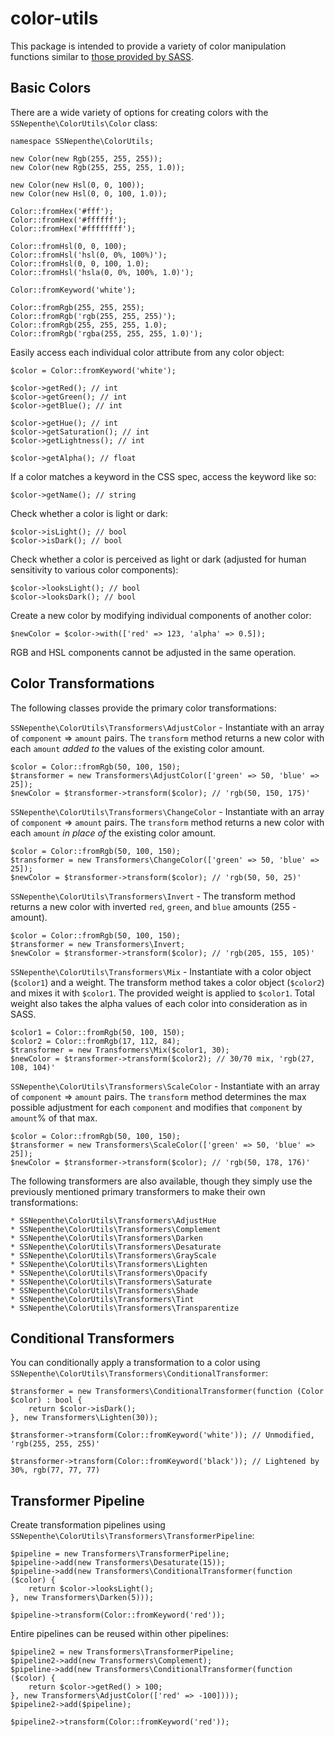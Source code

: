# color-utils
This package is intended to provide a variety of color manipulation functions similar to [those provided by SASS](http://sass-lang.com/documentation/Sass/Script/Functions.html).

## Basic Colors
There are a wide variety of options for creating colors with the `SSNepenthe\ColorUtils\Color` class:

```
namespace SSNepenthe\ColorUtils;

new Color(new Rgb(255, 255, 255));
new Color(new Rgb(255, 255, 255, 1.0));

new Color(new Hsl(0, 0, 100));
new Color(new Hsl(0, 0, 100, 1.0));

Color::fromHex('#fff');
Color::fromHex('#ffffff');
Color::fromHex('#ffffffff');

Color::fromHsl(0, 0, 100);
Color::fromHsl('hsl(0, 0%, 100%)');
Color::fromHsl(0, 0, 100, 1.0);
Color::fromHsl('hsla(0, 0%, 100%, 1.0)');

Color::fromKeyword('white');

Color::fromRgb(255, 255, 255);
Color::fromRgb('rgb(255, 255, 255)');
Color::fromRgb(255, 255, 255, 1.0);
Color::fromRgb('rgba(255, 255, 255, 1.0)');
```

Easily access each individual color attribute from any color object:

```
$color = Color::fromKeyword('white');

$color->getRed(); // int
$color->getGreen(); // int
$color->getBlue(); // int

$color->getHue(); // int
$color->getSaturation(); // int
$color->getLightness(); // int

$color->getAlpha(); // float
```

If a color matches a keyword in the CSS spec, access the keyword like so:

```
$color->getName(); // string
```

Check whether a color is light or dark:

```
$color->isLight(); // bool
$color->isDark(); // bool
```

Check whether a color is perceived as light or dark (adjusted for human sensitivity to various color components):

```
$color->looksLight(); // bool
$color->looksDark(); // bool
```

Create a new color by modifying individual components of another color:

```
$newColor = $color->with(['red' => 123, 'alpha' => 0.5]);
```

RGB and HSL components cannot be adjusted in the same operation.

## Color Transformations
The following classes provide the primary color transformations:

`SSNepenthe\ColorUtils\Transformers\AdjustColor` - Instantiate with an array of `component` => `amount` pairs. The `transform` method returns a new color with each `amount` *added to* the values of the existing color amount.

```
$color = Color::fromRgb(50, 100, 150);
$transformer = new Transformers\AdjustColor(['green' => 50, 'blue' => 25]);
$newColor = $transformer->transform($color); // 'rgb(50, 150, 175)'
```

`SSNepenthe\ColorUtils\Transformers\ChangeColor` - Instantiate with an array of `component` => `amount` pairs. The `transform` method returns a new color with each `amount` *in place of* the existing color amount.

```
$color = Color::fromRgb(50, 100, 150);
$transformer = new Transformers\ChangeColor(['green' => 50, 'blue' => 25]);
$newColor = $transformer->transform($color); // 'rgb(50, 50, 25)'
```

`SSNepenthe\ColorUtils\Transformers\Invert` - The transform method returns a new color with inverted `red`, `green`, and `blue` amounts (255 - amount).

```
$color = Color::fromRgb(50, 100, 150);
$transformer = new Transformers\Invert;
$newColor = $transformer->transform($color); // 'rgb(205, 155, 105)'
```

`SSNepenthe\ColorUtils\Transformers\Mix` - Instantiate with a color object (`$color1`) and a weight. The transform method takes a color object (`$color2`) and mixes it with `$color1`. The provided weight is applied to `$color1`. Total weight also takes the alpha values of each color into consideration as in SASS.

```
$color1 = Color::fromRgb(50, 100, 150);
$color2 = Color::fromRgb(17, 112, 84);
$transformer = new Transformers\Mix($color1, 30);
$newColor = $transformer->transform($color2); // 30/70 mix, 'rgb(27, 108, 104)'
```

`SSNepenthe\ColorUtils\Transformers\ScaleColor` - Instantiate with an array of `component` => `amount` pairs. The `transform` method determines the max possible adjustment for each `component` and modifies that `component` by `amount`% of that max.

```
$color = Color::fromRgb(50, 100, 150);
$transformer = new Transformers\ScaleColor(['green' => 50, 'blue' => 25]);
$newColor = $transformer->transform($color); // 'rgb(50, 178, 176)'
```

The following transformers are also available, though they simply use the previously mentioned primary transformers to make their own transformations:

```
* SSNepenthe\ColorUtils\Transformers\AdjustHue
* SSNepenthe\ColorUtils\Transformers\Complement
* SSNepenthe\ColorUtils\Transformers\Darken
* SSNepenthe\ColorUtils\Transformers\Desaturate
* SSNepenthe\ColorUtils\Transformers\GrayScale
* SSNepenthe\ColorUtils\Transformers\Lighten
* SSNepenthe\ColorUtils\Transformers\Opacify
* SSNepenthe\ColorUtils\Transformers\Saturate
* SSNepenthe\ColorUtils\Transformers\Shade
* SSNepenthe\ColorUtils\Transformers\Tint
* SSNepenthe\ColorUtils\Transformers\Transparentize
```

## Conditional Transformers
You can conditionally apply a transformation to a color using `SSNepenthe\ColorUtils\Transformers\ConditionalTransformer`:

```
$transformer = new Transformers\ConditionalTransformer(function (Color $color) : bool {
    return $color->isDark();
}, new Transformers\Lighten(30));

$transformer->transform(Color::fromKeyword('white')); // Unmodified, 'rgb(255, 255, 255)'

$transformer->transform(Color::fromKeyword('black')); // Lightened by 30%, rgb(77, 77, 77)
```

## Transformer Pipeline
Create transformation pipelines using `SSNepenthe\ColorUtils\Transformers\TransformerPipeline`:

```
$pipeline = new Transformers\TransformerPipeline;
$pipeline->add(new Transformers\Desaturate(15));
$pipeline->add(new Transformers\ConditionalTransformer(function ($color) {
    return $color->looksLight();
}, new Transformers\Darken(5)));

$pipeline->transform(Color::fromKeyword('red'));
```

Entire pipelines can be reused within other pipelines:

```
$pipeline2 = new Transformers\TransformerPipeline;
$pipeline2->add(new Transformers\Complement);
$pipeline->add(new Transformers\ConditionalTransformer(function ($color) {
    return $color->getRed() > 100;
}, new Transformers\AdjustColor(['red' => -100])));
$pipeline2->add($pipeline);

$pipeline2->transform(Color::fromKeyword('red'));
```
